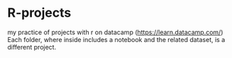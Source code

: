 # R-projects
 my practice of projects with r on datacamp (https://learn.datacamp.com/)
 Each folder, where inside includes a notebook and the related dataset, is a different project.
